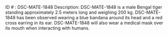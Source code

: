 ID # : DSC-MATE-1848
Description: DSC-MATE-1848 is a male Bengal tiger standing approximately 2.5 meters long and weighing 200 kg. DSC-MATE-1848 has been observed wearing a blue bandana around its head and a red cross earring in its ear. DSC-MATE-1848 will also wear a medical mask over its mouth when interacting with humans.